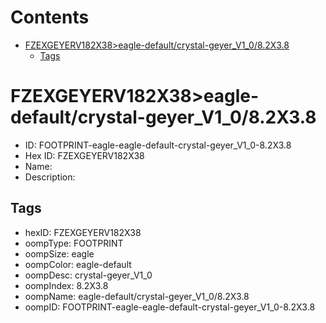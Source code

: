 



Contents
========

* [FZEXGEYERV182X38>eagle-default/crystal-geyer_V1_0/8.2X3.8](#fzexgeyerv182x38eagle-defaultcrystal-geyer_v1_082x38)
	* [Tags](#tags)

# FZEXGEYERV182X38>eagle-default/crystal-geyer_V1_0/8.2X3.8

- ID: FOOTPRINT-eagle-eagle-default-crystal-geyer_V1_0-8.2X3.8
- Hex ID: FZEXGEYERV182X38
- Name: 
- Description: 

## Tags

- hexID: FZEXGEYERV182X38
- oompType: FOOTPRINT
- oompSize: eagle
- oompColor: eagle-default
- oompDesc: crystal-geyer_V1_0
- oompIndex: 8.2X3.8
- oompName: eagle-default/crystal-geyer_V1_0/8.2X3.8
- oompID: FOOTPRINT-eagle-eagle-default-crystal-geyer_V1_0-8.2X3.8
